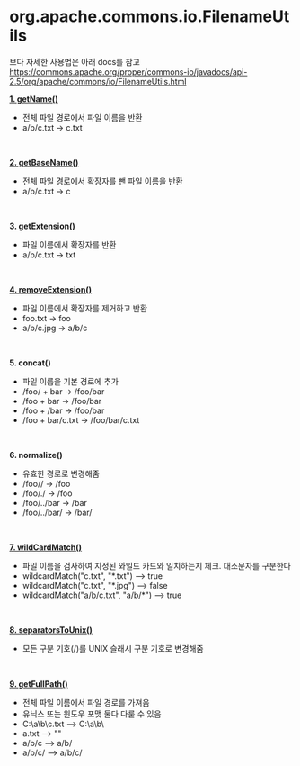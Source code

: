 # org.apache.commons.io.FilenameUtils

보다 자세한 사용법은 아래 docs를 참고
https://commons.apache.org/proper/commons-io/javadocs/api-2.5/org/apache/commons/io/FilenameUtils.html


<b> <a href="GetName.java"> 1. getName() </a> </b>
 - 전체 파일 경로에서 파일 이름을 반환
 - a/b/c.txt -> c.txt
<br>

<b> <a href="GetBaseName.java"> 2. getBaseName() </a> </b>
 - 전체 파일 경로에서 확장자를 뺀 파일 이름을 반환
 - a/b/c.txt -> c
<br>

<b> <a href="GetExtension.java"> 3. getExtension() </a> </b>
 - 파일 이름에서 확장자를 반환
 - a/b/c.txt -> txt
<br>

<b> <a href="RemoveExtension.java"> 4. removeExtension() </a> </b>
 - 파일 이름에서 확장자를 제거하고 반환
 - foo.txt	-> foo
 - a/b/c.jpg -> a/b/c
<br>

<b> 5. concat() </b>
 - 파일 이름을 기본 경로에 추가
 - /foo/ + bar		-> /foo/bar
 - /foo + bar		-> /foo/bar
 - /foo + /bar		-> /foo/bar
 - /foo + bar/c.txt	-> /foo/bar/c.txt
<br>

<b> 6. normalize() </b>
 - 유효한 경로로 변경해줌
 - /foo//		->	/foo
 - /foo/./		->	/foo
 - /foo/../bar	->	/bar
 - /foo/../bar/	->	/bar/
<br>

<b> <a href="WildCardMatch.java"> 7. wildCardMatch() </a> </b>
 - 파일 이름을 검사하여 지정된 와일드 카드와 일치하는지 체크. 대소문자를 구분한다
 -  wildcardMatch("c.txt", "*.txt")      --> true
 -  wildcardMatch("c.txt", "*.jpg")      --> false
 -  wildcardMatch("a/b/c.txt", "a/b/*")  --> true
<br>

<b> <a href="SeparatorsToUnix.java"> 8. separatorsToUnix() </a> </b>
 - 모든 구분 기호(/)를 UNIX 슬래시 구분 기호로 변경해줌
<br>

<b> <a href="GetFullPath.java"> 9. getFullPath() </a> </b>
 - 전체 파일 이름에서 파일 경로를 가져옴
 - 유닉스 또는 윈도우 포맷 둘다 다룰 수 있음
 - C:\a\b\c.txt --> C:\a\b\
 - a.txt        --> ""
 - a/b/c        --> a/b/
 - a/b/c/       --> a/b/c/
<br>